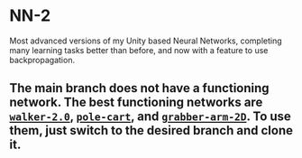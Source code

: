# NN-2
Most advanced versions of my Unity based Neural Networks, completing many learning tasks better than before, and now with a feature to use backpropagation.

## **The main branch does not have a functioning network. The best functioning networks are [`walker-2.0`](https://github.com/sam-astro/NN-2/tree/walker-2.0), [`pole-cart`](https://github.com/sam-astro/NN-2/tree/pole-cart), and [`grabber-arm-2D`](https://github.com/sam-astro/NN-2/tree/grabber-arm-rail). To use them, just switch to the desired branch and clone it.**
